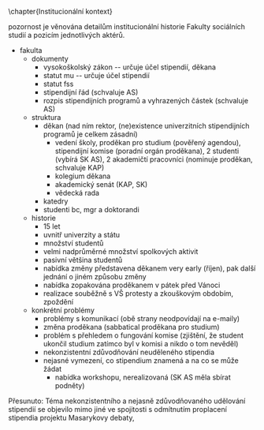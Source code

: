 \chapter{Institucionální kontext}

pozornost je věnována detailům institucionální historie Fakulty sociálních studií a pozicím jednotlivých aktérů. 

- fakulta
    - dokumenty
        - vysokoškolský zákon -- určuje účel stipendií, děkana
        - statut mu -- určuje účel stipendií
        - statut fss
        - stipendijní řád (schvaluje AS)
        - rozpis stipendijních programů a vyhrazených částek (schvaluje AS)
    - struktura
        - děkan (nad ním rektor, (ne)existence univerzitních stipendijních programů je celkem zásadní)
            - vedení školy, proděkan pro studium (pověřený agendou), stipendijní komise (poradní orgán proděkana), 2 studenti (vybírá SK AS), 2 akademičtí pracovníci (nominuje proděkan, schvaluje KAP)
            - kolegium děkana
            - akademický senát (KAP, SK)
            - vědecká rada
        - katedry
        - studenti bc, mgr a doktorandi
    - historie
        - 15 let
        - uvnitř univerzity a státu
        - množství studentů
        - velmi nadprůměrné množství spolkových aktivit
        - pasivní většina studentů
        - nabídka změny představena děkanem very early (říjen), pak další jednání o jiném způsobu změny
        - nabídka zopakována proděkanem v pátek před Vánoci
        - realizace souběžně s VŠ protesty a zkouškovým obdobím, zpoždění
    - konkrétní problémy
        - problémy s komunikací (obě strany neodpovídají na e-maily)
        - změna proděkana (sabbatical proděkana pro studium)
        - problém s přehledem o fungování komise (zjištění, že student ukončil studium zatímco byl v komisi a nikdo o tom nevěděl)
        - nekonzistentní zdůvodňování neuděleného stipendia
        - nejasné vymezení, co stipendium znamená a na co se může žádat
            - nabídka workshopu, nerealizovaná (SK AS měla sbírat podněty)
        


                

Přesunuto: Téma nekonzistentního a nejasně zdůvodňovaného udělování stipendií se objevilo mimo jiné ve spojitosti s odmítnutím proplacení stipendia projektu Masarykovy debaty, 